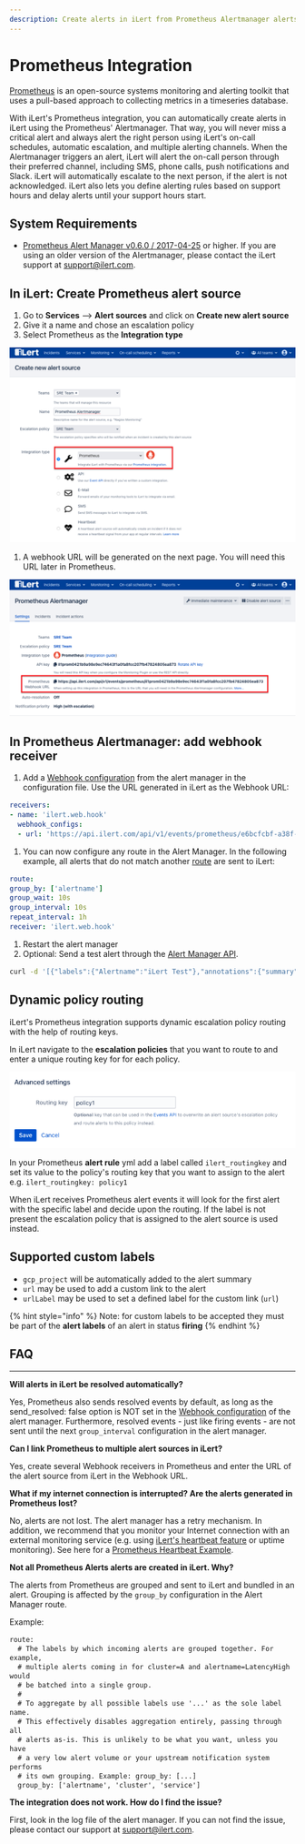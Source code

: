 ```yaml
---
description: Create alerts in iLert from Prometheus Alertmanager alerts
---
```


# Prometheus Integration

[Prometheus](https://github.com/prometheus) is an open-source systems monitoring and alerting toolkit that uses a pull-based approach to collecting metrics in a timeseries database.

With iLert's Prometheus integration, you can automatically create alerts in iLert using the Prometheus' Alertmanager. That way, you will never miss a critical alert and always alert the right person using iLert's on-call schedules, automatic escalation, and multiple alerting channels. When the Alertmanager triggers an alert, iLert will alert the on-call person through their preferred channel, including SMS, phone calls, push notifications and Slack. iLert will automatically escalate to the next person, if the alert is not acknowledged. iLert also lets you define alerting rules based on support hours and delay alerts until your support hours start.

## System Requirements <a href="#requirements" id="requirements"></a>

* [Prometheus Alert Manager v0.6.0 / 2017-04-25](https://github.com/prometheus/alertmanager/releases/tag/v0.6.0) or higher. If you are using an older version of the Alertmanager, please contact the iLert support at [support@ilert.com](mailto:support@ilert.com).

## In iLert: Create Prometheus alert source <a href="#create-alarm-source" id="create-alarm-source"></a>

1. Go to **Services** --> **Alert sources** and click on **Create new alert source**
2. Give it a name and chose an escalation policy
3. Select Prometheus as the **Integration type**

![](<../.gitbook/assets/Screenshot 2021-04-26 at 13.04.18.png>)

1. A webhook URL will be generated on the next page. You will need this URL later in Prometheus.

![](<../.gitbook/assets/Screenshot 2021-04-26 at 13.05.18.png>)

## In Prometheus Alertmanager: add webhook receiver <a href="#add-webhook" id="add-webhook"></a>

1. Add a [Webhook configuration](https://prometheus.io/docs/alerting/configuration/#webhook\_config) from the alert manager in the configuration file. Use the URL generated in iLert as the Webhook URL:

```yaml
receivers:
- name: 'ilert.web.hook'
  webhook_configs:
  - url: 'https://api.ilert.com/api/v1/events/prometheus/e6bcfcbf-a38f-462a-af9d-1687809b7594'
```

1. You can now configure any route in the Alert Manager. In the following example, all alerts that do not match another [route](https://prometheus.io/docs/alerting/configuration/#route) are sent to iLert:

```yaml
route:
group_by: ['alertname']
group_wait: 10s
group_interval: 10s
repeat_interval: 1h
receiver: 'ilert.web.hook'
```

1. Restart the alert manager
2. Optional: Send a test alert through the [Alert Manager API](https://prometheus.io/docs/alerting/clients/).

```bash
curl -d '[{"labels":{"Alertname":"iLert Test"},"annotations":{"summary":"iLert Test"}}]' http://localhost:9093/api/v1/alerts
```

## Dynamic policy routing



iLert's Prometheus integration supports dynamic escalation policy routing with the help of routing keys.

In iLert navigate to the **escalation policies** that you want to route to and enter a unique routing key for for each policy.

![](<../.gitbook/assets/image (55) (1) (1).png>)

In your Prometheus **alert rule** yml add a label called `ilert_routingkey` and set its value to the policy's routing key that you want to assign to the alert e.g. `ilert_routingkey: policy1`

When iLert receives Prometheus alert events it will look for the first alert with the specific label and decide upon the routing. If the label is not present the escalation policy that is assigned to the alert source is used instead.

## Supported custom labels <a href="#faq" id="faq"></a>

* `gcp_project` will be automatically added to the alert summary
* `url` may be used to add a custom link to the alert
* `urlLabel` may be used to set a defined label for the custom link (`url`)

{% hint style="info" %}
Note: for custom labels to be accepted they must be part of the **alert labels** of an alert in status **firing**
{% endhint %}

## FAQ <a href="#faq" id="faq"></a>

****

**Will alerts in iLert be resolved automatically?**

Yes, Prometheus also sends resolved events by default, as long as the send\_resolved: false option is NOT set in the [Webhook configuration](https://prometheus.io/docs/alerting/configuration/#webhook\_config) of the alert manager. Furthermore, resolved events - just like firing events - are not sent until the next `group_interval` configuration in the alert manager.

**Can I link Prometheus to multiple alert sources in iLert?**

Yes, create several Webhook receivers in Prometheus and enter the URL of the alert source from iLert in the Webhook URL.

**What if my internet connection is interrupted? Are the alerts generated in Prometheus lost?**

No, alerts are not lost. The alert manager has a retry mechanism. In addition, we recommend that you monitor your Internet connection with an external monitoring service (e.g. using [iLert's heartbeat feature](../getting-started/heartbeat-monitoring/) or uptime monitoring). See here for a [Prometheus Heartbeat Example](../getting-started/heartbeat-monitoring/prometheus-heartbeat-example.md).

**Not all Prometheus Alerts alerts are created in iLert. Why?**

The alerts from Prometheus are grouped and sent to iLert and bundled in an alert. Grouping is affected by the `group_by` configuration in the Alert Manager route.

Example:

```
route:
  # The labels by which incoming alerts are grouped together. For example,
  # multiple alerts coming in for cluster=A and alertname=LatencyHigh would
  # be batched into a single group.
  #
  # To aggregate by all possible labels use '...' as the sole label name.
  # This effectively disables aggregation entirely, passing through all
  # alerts as-is. This is unlikely to be what you want, unless you have
  # a very low alert volume or your upstream notification system performs
  # its own grouping. Example: group_by: [...]
  group_by: ['alertname', 'cluster', 'service']
```

**The integration does not work. How do I find the issue?**

First, look in the log file of the alert manager. If you can not find the issue, please contact our support at [support@ilert.com](https://github.com/iLert/docs/tree/dfe03283a452516a115a55f8c20942698e279d7b/integrations/support@ilert.com).
